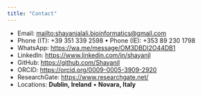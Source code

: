 ```yaml
---
title: "Contact"
---
```


- Email: <mailto:shayanjalali.bioinformatics@gmail.com>  
- Phone (IT): +39 351 339 2598 • Phone (IE): +353 89 230 1798  
- WhatsApp: <https://wa.me/message/OM3DBDI2O44DB1>  
- LinkedIn: <https://www.linkedin.com/in/shayanjl>  
- GitHub: <https://github.com/Shayanjl>  
- ORCID: <https://orcid.org/0009-0005-3909-2920>  
- ResearchGate: <https://www.researchgate.net/>  
- Locations: **Dublin, Ireland** • **Novara, Italy**
